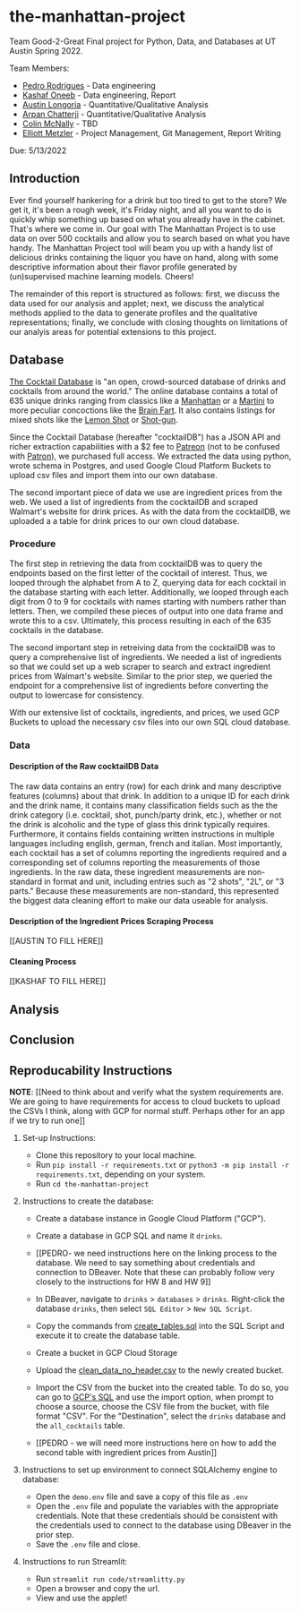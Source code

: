 # the-manhattan-project
Team Good-2-Great Final project for Python, Data, and Databases at UT Austin Spring 2022.

Team Members: 
* [Pedro Rodrigues](https://github.com/PedroNBRodrigues) - Data engineering
* [Kashaf Oneeb](https://github.com/koneeb) - Data engineering, Report
* [Austin Longoria](https://github.com/galongoria) - Quantitative/Qualitative Analysis
* [Arpan Chatterji](https://github.com/achatterji1) - Quantitative/Qualitative Analysis
* [Colin McNally](https://github.com/cmcnally23) - TBD
* [Elliott Metzler](https://github.com/ElliottMetzler) - Project Management, Git Management, Report Writing

Due: 5/13/2022

## Introduction

Ever find yourself hankering for a drink but too tired to get to the store? We get it, it's been a rough week, it's Friday night, and all you want to do is quickly whip something up based on what you already have in the cabinet. That's where we come in. Our goal with The Manhattan Project is to use data on over 500 cocktails and allow you to search based on what you have handy. The Manhattan Project tool will beam you up with a handy list of delicious drinks containing the liquor you have on hand, along with some descriptive information about their flavor profile generated by (un)supervised machine learning models. Cheers!

The remainder of this report is structured as follows: first, we discuss the data used for our analysis and applet; next, we discuss the analytical methods applied to the data to generate profiles and the qualitative representations; finally, we conclude with closing thoughts on limitations of our analyis areas for potential extensions to this project.

## Database

[The Cocktail Database](https://www.thecocktaildb.com/) is "an open, crowd-sourced database of drinks and cocktails from around the world." The online database contains a total of 635 unique drinks ranging from classics like a [Manhattan](https://www.thecocktaildb.com/drink/11008-Manhattan) or a [Martini](https://www.thecocktaildb.com/drink/11728-Martini) to more peculiar concoctions like the [Brain Fart](https://www.thecocktaildb.com/drink/17120-Brain-Fart). It also contains listings for mixed shots like the [Lemon Shot](https://www.thecocktaildb.com/drink/12752-Lemon-Shot) or [Shot-gun](https://www.thecocktaildb.com/drink/16985-Shot-gun). 

Since the Cocktail Database (hereafter "cocktailDB") has a JSON API and richer extraction capabilities with a $2 fee to [Patreon](https://www.patreon.com/thedatadb) (not to be confused with [Patron](https://www.patrontequila.com/age-gate/age-gate.html?origin=%2F&flc=homepage&fln=Post_Homepage_Patron)), we purchased full access. We extracted the data using python, wrote schema in Postgres, and used Google Cloud Platform Buckets to upload csv files and import them into our own database.

The second important piece of data we use are ingredient prices from the web. We used a list of ingredients from the cocktailDB and scraped Walmart's website for drink prices. As with the data from the cocktailDB, we uploaded a a table for drink prices to our own cloud database.

### Procedure

The first step in retrieving the data from cocktailDB was to query the endpoints based on the first letter of the cocktail of interest. Thus, we looped through the alphabet from A to Z, querying data for each cocktail in the database starting with each letter. Additionally, we looped through each digit from 0 to 9 for cocktails with names starting with numbers rather than letters. Then, we compiled these pieces of output into one data frame and wrote this to a csv. Ultimately, this process resulting in each of the 635 cocktails in the database.

The second important step in retreiving data from the cocktailDB was to query a comprehensive list of ingredients. We needed a list of ingredients so that we could set up a web scraper to search and extract ingredient prices from Walmart's website. Similar to the prior step, we queried the endpoint for a comprehensive list of ingredients before converting the output to lowercase for consistency.

With our extensive list of cocktails, ingredients, and prices, we used GCP Buckets to upload the necessary csv files into our own SQL cloud database.

### Data

#### Description of the Raw cocktailDB Data

The raw data contains an entry (row) for each drink and many descriptive features (columns) about that drink. In addition to a unique ID for each drink and the drink name, it contains many classification fields such as the the drink category (i.e. cocktail, shot, punch/party drink, etc.), whether or not the drink is alcoholic and the type of glass this drink typically requires. Furthermore, it contains fields containing written instructions in multiple languages including english, german, french and italian. Most importantly, each cocktail has a set of columns reporting the ingredients required and a corresponding set of columns reporting the measurements of those ingredients. In the raw data, these ingredient measurements are non-standard in format and unit, including entries such as "2 shots", "2L", or "3 parts." Because these measurements are non-standard, this represented the biggest data cleaning effort to make our data useable for analysis.

#### Description of the Ingredient Prices Scraping Process

[[AUSTIN TO FILL HERE]]

#### Cleaning Process

[[KASHAF TO FILL HERE]]

## Analysis

## Conclusion

## Reproducability Instructions

__NOTE__: [[Need to think about and verify what the system requirements are. We are going to have requirements for access to cloud buckets to upload the CSVs I think, along with GCP for normal stuff. Perhaps other for an app if we try to run one]]

1) Set-up Instructions:
    * Clone this repository to your local machine.
	* Run `pip install -r requirements.txt` or `python3 -m pip install -r requirements.txt`, depending on your system.
	* Run `cd the-manhattan-project`

2) Instructions to create the database:
    * Create a database instance in Google Cloud Platform ("GCP").
    * Create a database in GCP SQL and name it `drinks`.
    * [[PEDRO- we need instructions here on the linking process to the database. We need to say something about credentials and connection to DBeaver. Note that these can probably follow very closely to the instructions for HW 8 and HW 9]]
    * In DBeaver, navigate to `drinks` > `databases` > `drinks`. Right-click the database `drinks`, then select `SQL Editor` > `New SQL Script`. 
    * Copy the commands from [create_tables.sql](https://github.com/ElliottMetzler/the-manhattan-project/blob/get_data/setup/create_tables.sql) into the SQL Script and execute it to create the database table.
    * Create a bucket in GCP Cloud Storage
    * Upload the [clean_data_no_header.csv](https://github.com/ElliottMetzler/the-manhattan-project/blob/get_data/data/drinks_data_clean_no_header.csv) to the newly created bucket.

    * Import the CSV from the bucket into the created table. To do so, you can go to [GCP's SQL](https://console.cloud.google.com/sql/instances/python-pedro/overview?project=deft-diode-342909) and use the import option, when prompt to choose a source, choose the CSV file from the bucket, with file format "CSV". For the "Destination", select the `drinks` database and the `all_cocktails` table.
    * [[PEDRO - we will need more instructions here on how to add the second table with ingredient prices from Austin]]

3) Instructions to set up environment to connect SQLAlchemy engine to database:
    * Open the `demo.env` file and save a copy of this file as `.env`
    * Open the `.env` file and populate the variables with the appropriate credentials. Note that these credentials should be consistent with the credentials used to connect to the database using DBeaver in the prior step. 
    * Save the `.env` file and close.

4) Instructions to run Streamlit:
    * Run `streamlit run code/streamlitty.py`
    * Open a browser and copy the url.
    * View and use the applet!
